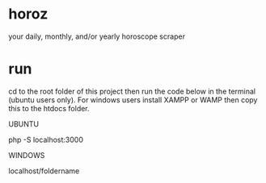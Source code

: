 # horoz
your daily, monthly, and/or yearly horoscope scraper

# run

cd to the root folder of this project then run the code below in the terminal (ubuntu users only). For windows users install XAMPP or WAMP then copy this to the htdocs folder.

UBUNTU

php -S localhost:3000


WINDOWS

localhost/foldername
